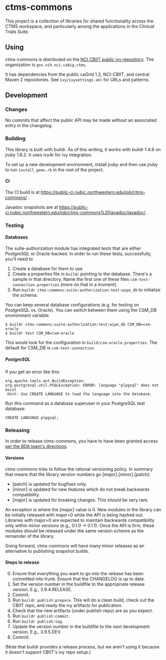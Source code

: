 ctms-commons
============

This project is a collection of libraries for shared functionality
across the CTMS workspace, and particularly among the applications in
the Clinical Trials Suite.

Using
-----

ctms-commons is distributed on the [NCI CBIIT public ivy
repository][cbiit-ivy].  The organization is `gov.nih.nci.cabig.ctms`.

It has dependencies from the public caGrid 1.2, NCI-CBIIT, and central
Maven 2 repositories.  See `ivy/ivysettings.xml` for URLs and
patterns.

[cbiit-ivy]: https://wiki.nci.nih.gov/display/BuildandDeploymentAutomation/Ivy-+How+to+retrieve+files+from+Ivy

Development
-----------

### Changes

No commits that affect the public API may be made without an
associated entry in the changelog.

### Building

This library is built with buildr.  As of this writing, it works with
buildr 1.4.6 on jruby 1.6.2.  It uses ivy4r for ivy integration.

To set up a new development environment, install jruby and then use
jruby to run `install_gems.rb` in the root of the project.

#### CI

The CI build is at https://public-ci.nubic.northwestern.edu/job/ctms-commons/ .

Javadoc snapshots are at https://public-ci.nubic.northwestern.edu/job/ctms-commons%20javadoc/javadoc/ .

### Testing

#### Databases

The suite-authorization module has integrated tests that are either
PostgreSQL or Oracle-backed.  In order to run these tests,
successfully, you'll need to

1) Create a database for them to use
2) Create a properties file in `build/` pointing to the
   database. There's a sample in that directory.  Name the first one
   of these files `csm-test-connection.properties` (more on that in a
   moment).
3) Run `buildr ctms-commons:suite:authorization:test:wipe_db` to
   initialize the schema.

You can keep several database configurations (e.g. for testing on
PostgreSQL vs. Oracle).  You can switch between them using the CSM_DB
environment variable:

    $ buildr ctms-commons:suite:authorization:test:wipe_db CSM_DB=csm-oracle
    $ buildr test CSM_DB=csm-oracle

This would look for the configuration in
`build/csm-oracle.properties`.  The default for CSM_DB is
`csm-test-connection`.

##### PostgreSQL

If you get an error like this:

    org.apache.tools.ant.BuildException: org.postgresql.util.PSQLException: ERROR: language "plpgsql" does not exist
     Hint: Use CREATE LANGUAGE to load the language into the database.

Run this command as a database superuser in your PostgreSQL test
database:

    CREATE LANGUAGE plpgsql;

### Releasing

In order to release ctms-commons, you have to have been granted access
[per the BDA team's directions][bda-ivy].

[bda-ivy]: https://wiki.nci.nih.gov/display/BuildandDeploymentAutomation/Ivy-+How+to+add+files+to+Repo

#### Versions

ctms-commons tries to follow the rational versioning policy.  In
summary that means that the library version numbers go
[major].[minor].[patch]:

  * [patch] is updated for bugfixes only.
  * [minor] is updated for new features which do not break backwards
    compatibility.
  * [major] is updated for breaking changes.  This should be very rare.

An exception is where the [major] value is 0.  New modules in the
library can be initially released with major=0 while the API is being
hashed out.  Libraries with major=0 are expected to maintain backwards
compatibility only within minor versions (e.g., 0.1.0 -> 0.1.1).  Once
the API is firm, these modules should be released under the same
version scheme as the remainder of the library.

Going forward, ctms-commons will have many minor releases as an
alternative to publishing snapshot builds.

#### Steps to release

0) Ensure that everything you want to go into the release has been
   committed into trunk.  Ensure that the CHANGELOG is up to date.
1) Set the version number in the buildfile to the appropriate release
   version.  E.g., 3.9.4.RELEASE.
2) Commit.
3) Run `buildr publish:prepare`.  This will do a clean build, check
   out the CBIIT repo, and ready the ivy artifacts for publication.
4) Check that the new artifacts (under publish-repo) are as you expect.
5) Run `buildr publish:commit`.
6) Run `buildr publish:tag`.
7) Update the version number in the buildfile to the next development
   version.  E.g., 3.9.5.DEV.
8) Commit.

(Note that buildr provides a release process, but we aren't using it
because it doesn't support CBIIT's ivy repo setup.)
